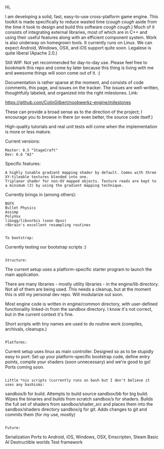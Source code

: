 Hi,


I am developing a solid, fast, easy-to-use cross-platform game engine. This toolkit is made specifically to reduce wasted time (*cough cough* aside from the time it took to design and build this software *cough cough*.) Much of it consists of integrating external libraries, most of which are in C++ and using their useful features along with an efficient component system. Work is also underway on homegrown tools. It currently runs on Linux. We can expect Android, Windows, OSX, and iOS support quite soon. Legalese is quite liberal (Apache 2.0.)

Still WIP. Not yet recommended for day-to-day use. Please feel free to bookmark this repo and come by later because this thing is living with me and awesome things will soon come out of it. :)

Documentation is rather sparse at the moment, and consists of code comments, this page, and issues on the tracker. The issues are well-written, thoughtfully labeled, and organized into the right milestones. Link:

https://github.com/ColinGilbert/noobwerkz-engine/milestones

These can provide a broad sense as to the direction of the project; I encourage you to browse in there (or even better, the source code itself.)

High-quality tutorials and real unit tests will come when the implementation is more or less mature.

Current versions:
```
Master: 0.5 "StageCraft"
Dev: 0.6 "AI"
```

Specific features:
```
A highly tunable gradient mapping shader by default. Comes with three XY-tileable textures blended into one.
Triplanar shader for non-UV mapped objects. Texture reads are kept to a minimum (3) by using the gradient mapping technique.
```

Currently brings in (among others):
```
BGFX
Bullet Physics
Assimp
PolyVox
libogg/libvorbis (soon Opus)
r8brain's excellent resampling routines
```

```

To bootstrap:
```
Currently testing our bootstrap scripts :)
```

Structure:
```
The current setup uses a platform-specific starter program to launch the main application.

There are many libraries - mostly utility libraries - in the engine/lib directory. Not all of them are being used. This needs a cleanup, but at the moment this is still my personal dev repo. Will modularize out soon.

Most engine code is written in engine/common directory, with user-defined functionality linked-in from the sandbox directory. I know it's not correct, but in the current context it's fine.

Short scripts with tiny names are used to do routine work (compiles, archivals, cleanups.)
```

Platforms:
```
Current setup uses linux as main controller.
Designed so as to be stupidly easy to port: Set up your platform-specific bootstrap code, define entry points, compile your shaders (soon unnecessary) and we're good to go!
Ports coming soon.
```

Little *nix scripts (currently runs on bash but I don't believe it uses any bashisms:
```
sandbox/b for build. Attempts to build source
sandbox/bb for big build. Wipes the binaries and builds from scratch
sandbox/s for shaders. Builds the full set of shaders from sandbox/shader_src and places them into the sandbox/shaders directory
sandbox/g for git. Adds changes to git and commits them (for my use, mostly)
```

Future:
```
Serialization
Ports to Android, iOS, Windows, OSX, Emscripten, Steam
Basic AI
Destructible worlds
Test framework
```
